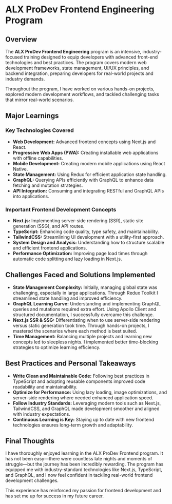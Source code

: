 # ALX ProDev Frontend Engineering Program

## Overview

The **ALX ProDev Frontend Engineering** program is an intensive, industry-focused training designed to equip developers with advanced front-end technologies and best practices. The program covers modern web development frameworks, state management, UI/UX principles, and backend integration, preparing developers for real-world projects and industry demands.

Throughout the program, I have worked on various hands-on projects, explored modern development workflows, and tackled challenging tasks that mirror real-world scenarios.

## Major Learnings

### Key Technologies Covered

- **Web Development:** Advanced frontend concepts using Next.js and React.
- **Progressive Web Apps (PWA):** Creating installable web applications with offline capabilities.
- **Mobile Development:** Creating modern mobile applications using React Native.
- **State Management:** Using Redux for efficient application state handling.
- **GraphQL:** Querying APIs efficiently with GraphQL to enhance data fetching and mutation strategies.
- **API Integration:** Consuming and integrating RESTful and GraphQL APIs into applications.

### Important Frontend Development Concepts

- **Next.js:** Implementing server-side rendering (SSR), static site generation (SSG), and API routes.
- **TypeScript:** Enhancing code quality, type safety, and maintainability.
- **TailwindCSS:** Streamlining UI development with a utility-first approach.
- **System Design and Analysis:** Understanding how to structure scalable and efficient frontend applications.
- **Performance Optimization:** Improving page load times through automatic code splitting and lazy loading in Next.js.

## Challenges Faced and Solutions Implemented

- **State Management Complexity:** Initially, managing global state was challenging, especially in large applications. Through Redux Toolkit I streamlined state handling and improved efficiency.
- **GraphQL Learning Curve:** Understanding and implementing GraphQL queries and mutations required extra effort. Using Apollo Client and structured documentation, I successfully overcame this challenge.
- **Next.js SSR & SSG:** Differentiating when to use server-side rendering versus static generation took time. Through hands-on projects, I mastered the scenarios where each method is best suited.
- **Time Management:** Balancing multiple projects and learning new concepts led to sleepless nights. I implemented better time-blocking strategies to optimize learning efficiency.

## Best Practices and Personal Takeaways

- **Write Clean and Maintainable Code:** Following best practices in TypeScript and adopting reusable components improved code readability and maintainability.
- **Optimize for Performance:** Using lazy loading, image optimizations, and server-side rendering where needed enhanced application speed.
- **Follow Industry Standards:** Leveraging modern tools such as Next.js, TailwindCSS, and GraphQL made development smoother and aligned with industry expectations.
- **Continuous Learning is Key:** Staying up to date with new frontend technologies ensures long-term growth and adaptability.

## Final Thoughts

I have thoroughly enjoyed learning in the ALX ProDev Frontend program. It has not been easy—there were countless late nights and moments of struggle—but the journey has been incredibly rewarding. The program has equipped me with industry-standard technologies like Next.js, TypeScript, and GraphQL, and I now feel confident in tackling real-world frontend development challenges.

This experience has reinforced my passion for frontend development and has set me up for success in my future career.
